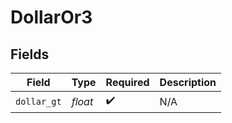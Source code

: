 # DollarOr3


## Fields

| Field              | Type               | Required           | Description        |
| ------------------ | ------------------ | ------------------ | ------------------ |
| `dollar_gt`        | *float*            | :heavy_check_mark: | N/A                |